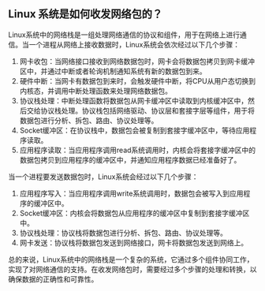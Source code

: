 ## Linux 系统是如何收发网络包的？

Linux系统中的网络栈是一组处理网络通信的协议和组件，用于在网络上进行通信。当一个进程从网络上接收数据时，Linux系统会依次经过以下几个步骤：

1. 网卡收包：当网络接口接收到网络数据包时，网卡会将数据包拷贝到网卡缓冲区中，并通过中断或者轮询机制通知系统有新的数据包到来。
2. 硬件中断：当网卡有数据包到来时，会触发硬件中断，将CPU从用户态切换到内核态，并调用中断处理函数来处理网络数据包。
3. 协议栈处理：中断处理函数将数据包从网卡缓冲区中读取到内核缓冲区中，然后交给协议栈处理。协议栈包括网络驱动、协议层和套接字层等组件，用于将数据包进行分析、拆包、路由、协议处理等。
4. Socket缓冲区：在协议栈中，数据包会被复制到套接字缓冲区中，等待应用程序读取。
5. 应用程序读取：当应用程序调用read系统调用时，内核会将套接字缓冲区中的数据包拷贝到应用程序的缓冲区中，并通知应用程序数据已经准备好了。

当一个进程要发送数据包时，Linux系统会经过以下几个步骤：

1. 应用程序写入：当应用程序调用write系统调用时，数据包会被写入到应用程序的缓冲区中。
2. Socket缓冲区：内核会将数据包从应用程序的缓冲区中复制到套接字缓冲区中。
3. 协议栈处理：协议栈将数据包进行分析、拆包、路由、协议处理等。
4. 网卡发送：协议栈将数据包发送到网络接口，网卡将数据包发送到网络上。

总的来说，Linux系统中的网络栈是一个复杂的系统，它通过多个组件协同工作，实现了对网络通信的支持。在收发网络包时，需要经过多个步骤的处理和转换，以确保数据的正确性和可靠性。
